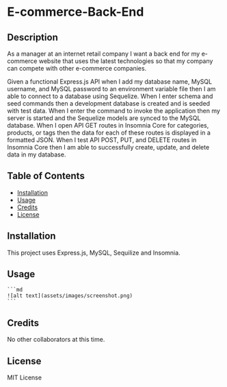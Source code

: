 # E-commerce-Back-End

## Description

As a manager at an internet retail company I want a back end for my e-commerce website that uses the latest technologies so that my company can compete with other e-commerce companies.

Given a functional Express.js API when I add my database name, MySQL username, and MySQL password to an environment variable file then I am able to connect to a database using Sequelize. 
When I enter schema and seed commands then a development database is created and is seeded with test data.
When I enter the command to invoke the application then my server is started and the Sequelize models are synced to the MySQL database.
When I open API GET routes in Insomnia Core for categories, products, or tags then the data for each of these routes is displayed in a formatted JSON.
When I test API POST, PUT, and DELETE routes in Insomnia Core then I am able to successfully create, update, and delete data in my database.

## Table of Contents

- [Installation](#installation)
- [Usage](#usage)
- [Credits](#credits)
- [License](#license)

## Installation

This project uses Express.js, MySQL, Sequilize and Insomnia.
## Usage

    ```md
    ![alt text](assets/images/screenshot.png)
    ```

## Credits

No other collaborators at this time. 

## License

MIT License 
